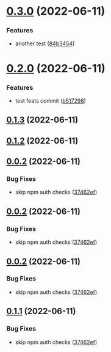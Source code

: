 

# [0.3.0](https://github.com/PipilaDAO/frontend/compare/0.2.0...0.3.0) (2022-06-11)


### Features

* another test ([84b3454](https://github.com/PipilaDAO/frontend/commit/84b3454df1b80f3b4cfc236669011c422f30c824))

# [0.2.0](https://github.com/PipilaDAO/frontend/compare/0.1.3...0.2.0) (2022-06-11)


### Features

* test feats commit ([b517298](https://github.com/PipilaDAO/frontend/commit/b5172981f12a44b1c1c01ecefac535e6048bd269))

## [0.1.3](https://github.com/PipilaDAO/frontend/compare/0.0.2...0.1.3) (2022-06-11)

## [0.1.2](https://github.com/PipilaDAO/frontend/compare/0.0.2...0.1.2) (2022-06-11)

## [0.0.2](https://github.com/PipilaDAO/frontend/compare/0.0.1...0.0.2) (2022-06-11)


### Bug Fixes

* skip npm auth checks ([37462ef](https://github.com/PipilaDAO/frontend/commit/37462efff0628c35516c232cdd180bb2149fe68f))

## [0.0.2](https://github.com/PipilaDAO/frontend/compare/0.0.1...0.0.2) (2022-06-11)


### Bug Fixes

* skip npm auth checks ([37462ef](https://github.com/PipilaDAO/frontend/commit/37462efff0628c35516c232cdd180bb2149fe68f))

## [0.0.2](https://github.com/PipilaDAO/frontend/compare/0.0.1...0.0.2) (2022-06-11)


### Bug Fixes

* skip npm auth checks ([37462ef](https://github.com/PipilaDAO/frontend/commit/37462efff0628c35516c232cdd180bb2149fe68f))

## [0.1.1](https://github.com/PipilaDAO/frontend/compare/0.0.1...0.1.1) (2022-06-11)


### Bug Fixes

* skip npm auth checks ([37462ef](https://github.com/PipilaDAO/frontend/commit/37462efff0628c35516c232cdd180bb2149fe68f))